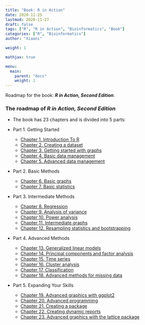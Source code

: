 ```yaml
---
title: "Book: R in Action"
date: 2020-11-25
lastmod: 2020-11-27
draft: false
tags: ["R", "R in Action", "Bioinformatics", "Book"]
categories: ["R", "Bioinformatics"]
author: "Xiaoni"

weight: 1

mathjax: true

menu:
  main:
    parent: "docs"
    weight: 1
---
```


Roadmap for the book: ***R in Action, Second Edition***.

<!--more-->

### The roadmap of ***R in Action, Second Edition***

- The book has 23 chapters and is divided into 5 parts: 

- Part 1. Getting Started
  - [Chapter 1. Introduction To R](/post/rinaction1/)
  - [Chapter 2. Creating a dataset](/post/rinaction2/)
  - [Chapter 3. Getting started with graphs](/post/rinaction3/)
  - [Chapter 4. Basic data management](/post/rinaction4/)
  - [Chapter 5. Advanced data management](/post/rinaction5/)

- Part 2. Basic Methods
  - [Chapter 6. Basic graphs](/post/rinaction6/)
  - [Chapter 7. Basic statistics](/post/rinaction7/)

- Part 3. Intermediate Methods
  - [Chapter 8. Regression](/post/rinaction8/)
  - [Chapter 9. Analysis of variance](/post/rinaction9/)
  - [Chapter 10. Power analysis](/post/rinaction10/)
  - [Chapter 11. Intermediate graphs](/post/rinaction11/)
  - [Chapter 12. Resampling statistics and bootstrapping](/post/rinaction12/)

- Part 4. Advanced Methods
  - [Chapter 13. Generalized linear models](/post/rinaction13/)
  - [Chapter 14. Principal components and factor analysis](/post/rinaction14/)
  - [Chapter 15. Time series](/post/rinaction15/)
  - [Chapter 16. Cluster analysis](/post/rinaction16/)
  - [Chapter 17. Classification](/post/rinaction17/)
  - [Chapter 18. Advanced methods for missing data](/post/rinaction18/)

- Part 5. Expanding Your Skills
  - [Chapter 19. Advanced graphics with ggplot2](/post/rinaction19/)
  - [Chapter 20. Advanced programming](/post/rinaction20/)
  - [Chapter 21. Creating a package](/post/rinaction21/)
  - [Chapter 22. Creating dynamic reports](/post/rinaction22/)
  - [Chapter 23. Advanced graphics with the lattice package](/post/rinaction23/)
